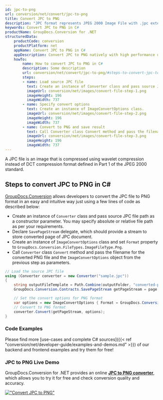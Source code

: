 ```yaml
---
id: jpc-to-png
url: conversion/net/convert/jpc-to-png
title: Convert JPC to PNG
description: "JPC format represents JPEG 2000 Image File with .jpc extension. Learn how to convert JPC to PNG file programmatically in C# language using GroupDocs.Conversion for .NET library."
keywords: Convert JPC to PNG in C#
productName: GroupDocs.Conversion for .NET
structuredData:
    productCode: conversion
    productPlatform: net
    appName: Convert JPC to PNG in C#
    appDescription: Convert JPC to PNG natively with high performance using C# language and server side GroupDocs.Conversion for .NET APIs, without the use of any software like Microsoft or Open Office.
    howTo:
        name: How to convert JPC to PNG in C# 
        description: Some description
        url: conversion/net/convert/jpc-to-png/#steps-to-convert-jpc-to-png-in-c
        steps:
        - name: Load source JPC file 
          text: Create an instance of Converter class and pass source JPC file path as a constructor parameter. You may specify absolute or relative file path as per your requirements. 
          imageUrl: conversion/net/images/convert-file-step-1.png
          imageHeight: 196
          imageWidth: 737
        - name: Specify convert options 
          text: Create an instance of ImageConvertOptions class.
          imageUrl: conversion/net/images/convert-file-step-2.png
          imageHeight: 196
          imageWidth: 737
        - name: Convert to PNG and save result 
          text: Call Converter class Convert method and pass the filename for the converted HTML file and the ImageConvertOptions object from the previous step as parameters.
          imageUrl: conversion/net/images/convert-file-step-3.png
          imageHeight: 196
          imageWidth: 737
---
```


A JPC file is an image that is compressed using wavelet compression instead of DCT compression format defined in Part 1 of the JPEG 2000 standard.

## Steps to convert JPC to PNG in C#

[GroupDocs.Conversion](https://products.groupdocs.com/conversion/net) allows developers to convert the JPC file to PNG format in an easy and intuitive way just using a few lines of code as described below:

* Create an instance of `Converter` class and pass source JPC file path as a constructor parameter. You may specify absolute or relative file path as per your requirements. 
* Declare `SavePageStream` delegate, which should provide a stream to store converted page of JPC document.
* Create an instance of `ImageConvertOptions` class and set `Format` property to `GroupDocs.Conversion.FileTypes.ImageFileType.Png`.
* Call `Converter` class `Convert` method and pass the filename for the converted PNG file and the `ImageConvertOptions` object from the previous step as parameters.

```csharp
// Load the source JPC file
using (Converter converter = new Converter("sample.jpc"))
{
    string outputFileTemplate = Path.Combine(outputFolder, "converted-page-{0}.png");
    GroupDocs.Conversion.Contracts.SavePageStream getPageStream = page => new FileStream(string.Format(outputFileTemplate, page), FileMode.Create);

    // Set the convert options for PNG format
    var options = new ImageConvertOptions { Format = GroupDocs.Conversion.FileTypes.ImageFileType.Png };   
    // Convert to PNG format
    converter.Convert(getPageStream, options);
}
```

### Code Examples

Please find more [use-cases and complete C# sources]({{< ref "conversion/net/developer-guide/examples-and-demos.md" >}}) of our backend and frontend examples and try them for free!

### JPC to PNG Live Demo

GroupDocs.Conversion for .NET provides an online [**JPC to PNG converter**](https://products.groupdocs.app/conversion/jpc-to-png), which allows you to try it for free and check conversion quality and accuracy.

[!["Convert JPC to PNG"](conversion/net/images/convert-to-png/convert-jpc-to-png.png)](https://products.groupdocs.app/conversion/jpc-to-png)